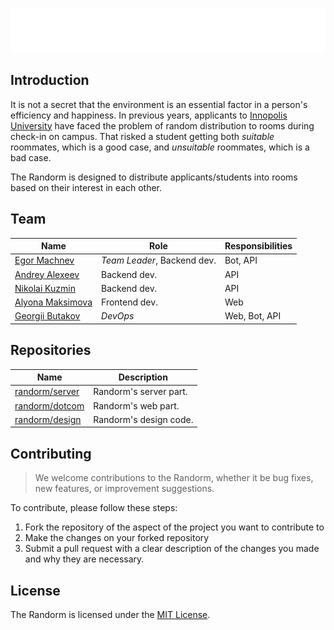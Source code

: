 ![Randorm](https://raw.githubusercontent.com/randorm/design/main/logo/logo-t-w.png)

## Introduction

It is not a secret that the environment is an essential factor in a person's
efficiency and happiness. In previous years, applicants to
[Innopolis University](https://innopolis.university/) have faced the problem of
random distribution to rooms during check-in on campus. That risked a student
getting both _suitable_ roommates, which is a good case, and _unsuitable_
roommates, which is a bad case.

The Randorm is designed to distribute applicants/students into rooms based on
their interest in each other.

## Team

| Name                                                               | Role                        | Responsibilities |
| ------------------------------------------------------------------ | --------------------------- | ---------------- |
| [Egor Machnev](https://github.com/machnevegor)                     | _Team Leader_, Backend dev. | Bot, API         |
| [Andrey Alexeev](https://github.com/Azaki-san)                     | Backend dev.                | API              |
| [Nikolai Kuzmin](https://github.com/orgs/randorm/people/Nikoali01) | Backend dev.                | API              |
| [Alyona Maksimova](https://github.com/maksalena)                   | Frontend dev.               | Web              |
| [Georgii Butakov](https://github.com/MazZz3R)                      | _DevOps_                    | Web, Bot, API    |

## Repositories

| Name                                                | Description            |
| --------------------------------------------------- | ---------------------- |
| [randorm/server](https://github.com/randorm/server) | Randorm's server part. |
| [randorm/dotcom](https://github.com/randorm/dotcom) | Randorm's web part.    |
| [randorm/design](https://github.com/randorm/design) | Randorm's design code. |

## Contributing

> We welcome contributions to the Randorm, whether it be bug fixes, new
> features, or improvement suggestions.

To contribute, please follow these steps:

1. Fork the repository of the aspect of the project you want to contribute to
2. Make the changes on your forked repository
3. Submit a pull request with a clear description of the changes you made and
   why they are necessary.

## License

The Randorm is licensed under the
[MIT License](https://github.com/randorm/.github/blob/main/LICENSE).
